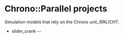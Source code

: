 Chrono::Parallel projects
=========================

Simulation models that rely on the Chrono unit_IRRLICHT.


* slider_crank -- 


